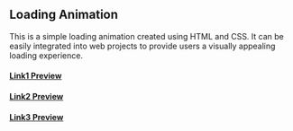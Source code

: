 ## Loading Animation

This is a simple loading animation created using HTML and CSS. It can be easily integrated into web projects to provide users a visually appealing loading experience.

#### <a href = "https://warm-sunburst-f82e16.netlify.app/" target = "_blank">Link1 Preview</a>            
#### <a href = "https://zesty-douhua-452816.netlify.app/" target = "_blank">Link2 Preview</a>
#### <a href = "https://singular-kheer-46bfdf.netlify.app/" target = "_blank">Link3 Preview</a>
